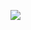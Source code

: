 ![](https://i.redd.it/whos-the-better-player-in-your-opinion-sae-or-kaiser-v0-sjhf6yi6uiua1.jpg?width=590&format=pjpg&auto=webp&s=0defaa225f271586e3d64d969716c666053d1e67)
